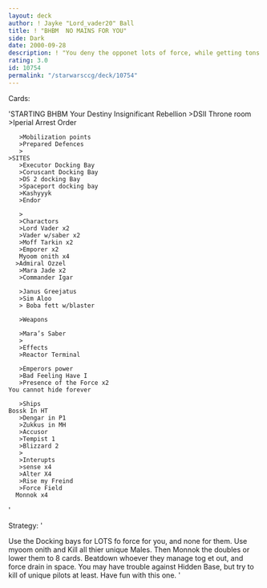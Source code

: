```yaml
---
layout: deck
author: ! Jayke "Lord_vader20" Ball
title: ! "BHBM  NO MAINS FOR YOU"
side: Dark
date: 2000-09-28
description: ! "You deny the opponet lots of force, while getting tons for you. You kill of all of their unique Males and thier hands."
rating: 3.0
id: 10754
permalink: "/starwarsccg/deck/10754"
---
```

Cards: 

'STARTING
	  BHBM
	 Your Destiny
	 Insignificant Rebellion
       >DSII Throne room
       >Iperial Arrest Order

       >Mobilization points
       >Prepared Defences
       >
	>SITES
       >Executor Docking Bay
       >Coruscant Docking Bay
       >DS 2 docking Bay
       >Spaceport docking bay
       >Kashyyyk
       >Endor

       >
       >Charactors
       >Lord Vader x2
       >Vader w/saber x2
       >Moff Tarkin x2
       >Emporer x2
       Myoom onith x4
      >Admiral Ozzel
       >Mara Jade x2
       >Commander Igar

       >Janus Greejatus
       >Sim Aloo
       > Boba fett w/blaster

       >Weapons

       >Mara’s Saber
       >
       >Effects
       >Reactor Terminal

       >Emperors power
       >Bad Feeling Have I
       >Presence of the Force x2
	You cannot hide forever

       >Ships
	Bossk In HT
       >Dengar in P1
       >Zukkus in MH
       >Accusor
       >Tempist 1
       >Blizzard 2
       >
       >Interupts
       >sense x4
       >Alter X4
       >Rise my Freind
       >Force Field
      Monnok x4
'

Strategy: '

Use the Docking bays for LOTS fo force for you, and none for them. Use myoom onith and Kill all thier unique Males. Then Monnok the doubles or lower them to 8 cards. Beatdown whoever they manage tog et out, and force drain in space. You may have trouble against Hidden Base, but try to kill of unique pilots at least. Have fun with this one. '
